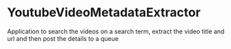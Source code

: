 # YoutubeVideoMetadataExtractor
Application to search the videos on a search term, extract the video title and url and then post the details to a queue
